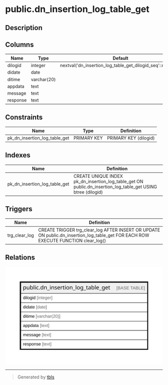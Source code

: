 # public.dn_insertion_log_table_get

## Description

## Columns

| Name | Type | Default | Nullable | Children | Parents | Comment |
| ---- | ---- | ------- | -------- | -------- | ------- | ------- |
| dilogid | integer | nextval('dn_insertion_log_table_get_dilogid_seq'::regclass) | false |  |  |  |
| didate | date |  | true |  |  |  |
| ditime | varchar(20) |  | true |  |  |  |
| appdata | text |  | true |  |  |  |
| message | text |  | true |  |  |  |
| response | text |  | true |  |  |  |

## Constraints

| Name | Type | Definition |
| ---- | ---- | ---------- |
| pk_dn_insertion_log_table_get | PRIMARY KEY | PRIMARY KEY (dilogid) |

## Indexes

| Name | Definition |
| ---- | ---------- |
| pk_dn_insertion_log_table_get | CREATE UNIQUE INDEX pk_dn_insertion_log_table_get ON public.dn_insertion_log_table_get USING btree (dilogid) |

## Triggers

| Name | Definition |
| ---- | ---------- |
| trg_clear_log | CREATE TRIGGER trg_clear_log AFTER INSERT OR UPDATE ON public.dn_insertion_log_table_get FOR EACH ROW EXECUTE FUNCTION clear_log() |

## Relations

![er](public.dn_insertion_log_table_get.svg)

---

> Generated by [tbls](https://github.com/k1LoW/tbls)
